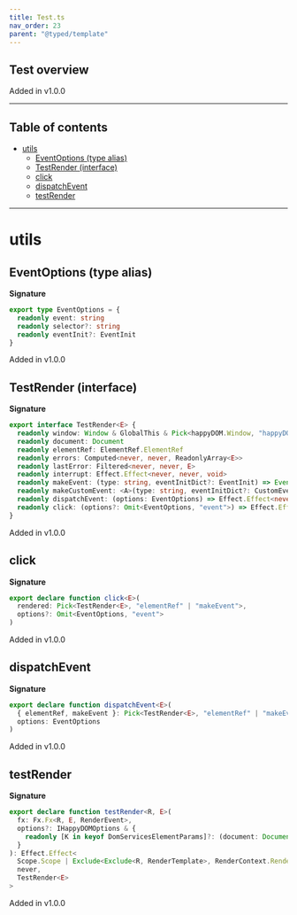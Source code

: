 ```yaml
---
title: Test.ts
nav_order: 23
parent: "@typed/template"
---
```


## Test overview

Added in v1.0.0

---

<h2 class="text-delta">Table of contents</h2>

- [utils](#utils)
  - [EventOptions (type alias)](#eventoptions-type-alias)
  - [TestRender (interface)](#testrender-interface)
  - [click](#click)
  - [dispatchEvent](#dispatchevent)
  - [testRender](#testrender)

---

# utils

## EventOptions (type alias)

**Signature**

```ts
export type EventOptions = {
  readonly event: string
  readonly selector?: string
  readonly eventInit?: EventInit
}
```

Added in v1.0.0

## TestRender (interface)

**Signature**

```ts
export interface TestRender<E> {
  readonly window: Window & GlobalThis & Pick<happyDOM.Window, "happyDOM">
  readonly document: Document
  readonly elementRef: ElementRef.ElementRef
  readonly errors: Computed<never, never, ReadonlyArray<E>>
  readonly lastError: Filtered<never, never, E>
  readonly interrupt: Effect.Effect<never, never, void>
  readonly makeEvent: (type: string, eventInitDict?: EventInit) => Event
  readonly makeCustomEvent: <A>(type: string, eventInitDict?: CustomEventInit<A>) => CustomEvent<A>
  readonly dispatchEvent: (options: EventOptions) => Effect.Effect<never, Cause.NoSuchElementException, void>
  readonly click: (options?: Omit<EventOptions, "event">) => Effect.Effect<never, Cause.NoSuchElementException, void>
}
```

Added in v1.0.0

## click

**Signature**

```ts
export declare function click<E>(
  rendered: Pick<TestRender<E>, "elementRef" | "makeEvent">,
  options?: Omit<EventOptions, "event">
)
```

Added in v1.0.0

## dispatchEvent

**Signature**

```ts
export declare function dispatchEvent<E>(
  { elementRef, makeEvent }: Pick<TestRender<E>, "elementRef" | "makeEvent">,
  options: EventOptions
)
```

Added in v1.0.0

## testRender

**Signature**

```ts
export declare function testRender<R, E>(
  fx: Fx.Fx<R, E, RenderEvent>,
  options?: IHappyDOMOptions & {
    readonly [K in keyof DomServicesElementParams]?: (document: Document) => DomServicesElementParams[K]
  }
): Effect.Effect<
  Scope.Scope | Exclude<Exclude<R, RenderTemplate>, RenderContext.RenderContext | CurrentEnvironment | DomServices>,
  never,
  TestRender<E>
>
```

Added in v1.0.0
